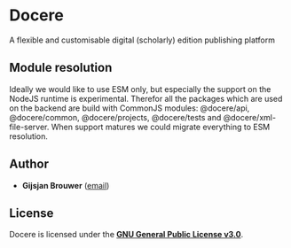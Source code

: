 # Docere

A flexible and customisable digital (scholarly) edition publishing platform

## Module resolution

Ideally we would like to use ESM only, but especially the support on the NodeJS runtime is experimental. Therefor all the packages which are used on the backend are build with CommonJS modules: @docere/api, @docere/common, @docere/projects, @docere/tests and @docere/xml-file-server. When support matures we could migrate everything to ESM resolution.

## Author

* **Gijsjan Brouwer** ([email](mailto:gijsjan.brouwer@di.huc.knaw.nl))

## License

Docere is licensed under the [**GNU General Public License v3.0**](LICENSE).
